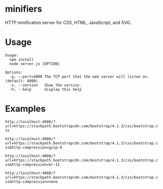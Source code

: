 # minifiers
HTTP minification server for CSS, HTML, JavaScript, and SVG.

# Usage
```
Usage:
  npm install
  node server.js [OPTION]

Options:
  -p, --port=4000 The TCP port that the web server will listen on. (default: 4000)
  -v, --version   Show the version.
  -h, --help      display this help
```

# Examples

`
http://localhost:4000/?url=https://stackpath.bootstrapcdn.com/bootstrap/4.1.3/css/bootstrap.css
`

`
http://localhost:4000/?url=https://stackpath.bootstrapcdn.com/bootstrap/4.1.3/css/bootstrap.css&http-compression=gzip-9
`

`
http://localhost:4000/?url=https://stackpath.bootstrapcdn.com/bootstrap/4.1.3/css/bootstrap.css&http-compression=br-11
`

`
http://localhost:4000/?url=https://stackpath.bootstrapcdn.com/bootstrap/4.1.3/css/bootstrap.css&http-compression=none
`
